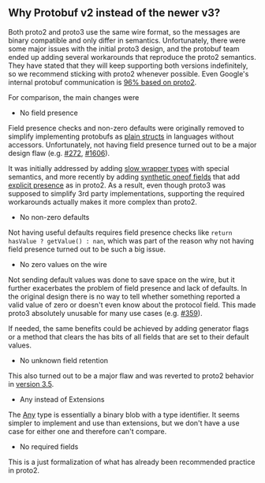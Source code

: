 ## Why Protobuf v2 instead of the newer v3?

Both proto2 and proto3 use the same wire format, so the messages are binary compatible and only differ in semantics. Unfortunately, there were some major issues with the initial proto3 design, and the protobuf team ended up adding several workarounds that reproduce the proto2 semantics. They have stated that they will keep supporting both versions indefinitely, so we recommend sticking with proto2 whenever possible. Even Google's internal protobuf communication is [96% based on proto2](https://dl.acm.org/doi/pdf/10.1145/3466752.3480051).

For comparison, the main changes were

* No field presence

Field presence checks and non-zero defaults were originally removed to simplify implementing protobufs as [plain structs](https://stackoverflow.com/a/33229024/3574093) in languages without accessors. Unfortunately, not having field presence turned out to be a major design flaw (e.g. [#272](https://github.com/protocolbuffers/protobuf/issues/272), [#1606](https://github.com/protocolbuffers/protobuf/issues/1606)).

It was initially addressed by adding [slow wrapper types](https://github.com/protocolbuffers/protobuf/blob/f75fd051d68136ce366c464cea4f3074158cd141/src/google/protobuf/wrappers.proto) with special semantics, and more recently by adding [synthetic oneof fields](https://github.com/protocolbuffers/protobuf/blob/f75fd051d68136ce366c464cea4f3074158cd141/docs/implementing_proto3_presence.md) that add [explicit presence](https://github.com/protocolbuffers/protobuf/blob/main/docs/field_presence.md) as in proto2. As a result, even though proto3 was supposed to simplify 3rd party implementations, supporting the required workarounds actually makes it more complex than proto2.

* No non-zero defaults

Not having useful defaults requires field presence checks like `return hasValue ? getValue() : nan`, which was part of the reason why not having field presence turned out to be such a big issue.

* No zero values on the wire

Not sending default values was done to save space on the wire, but it further exacerbates the problem of field presence and lack of defaults. In the original design there is no way to tell whether something reported a valid value of zero or doesn't even know about the protocol field. This made proto3 absolutely unusable for many use cases (e.g. [#359](https://github.com/protocolbuffers/protobuf/issues/359#issuecomment-497746377)).

If needed, the same benefits could be achieved by adding generator flags or a method that clears the has bits of all fields that are set to their default values.

* No unknown field retention

This also turned out to be a major flaw and was reverted to proto2 behavior in [version 3.5](https://developers.google.com/protocol-buffers/docs/proto3#unknowns).

* Any instead of Extensions

The [Any](https://github.com/protocolbuffers/protobuf/blob/f75fd051d68136ce366c464cea4f3074158cd141/src/google/protobuf/any.proto) type is essentially a binary blob with a type identifier. It seems  simpler to implement and use than extensions, but we don't have a use case for either one and therefore can't compare.

* No required fields

This is a just formalization of what has already been recommended practice in proto2.